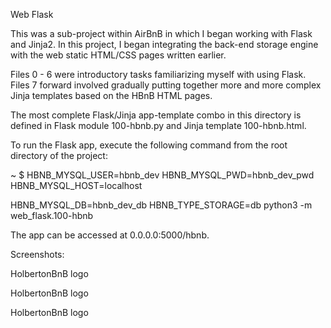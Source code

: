 Web Flask

This was a sub-project within AirBnB in which I began working with Flask and Jinja2. In this project, I began integrating the back-end storage engine with the web static HTML/CSS pages written earlier.



Files 0 - 6 were introductory tasks familiarizing myself with using Flask. Files 7 forward involved gradually putting together more and more complex Jinja templates based on the HBnB HTML pages.



The most complete Flask/Jinja app-template combo in this directory is defined in Flask module 100-hbnb.py and Jinja template 100-hbnb.html.



To run the Flask app, execute the following command from the root directory of the project:



~ $ HBNB_MYSQL_USER=hbnb_dev HBNB_MYSQL_PWD=hbnb_dev_pwd HBNB_MYSQL_HOST=localhost

HBNB_MYSQL_DB=hbnb_dev_db HBNB_TYPE_STORAGE=db python3 -m web_flask.100-hbnb

The app can be accessed at 0.0.0.0:5000/hbnb.



Screenshots:



HolbertonBnB logo



HolbertonBnB logo



HolbertonBnB logo
